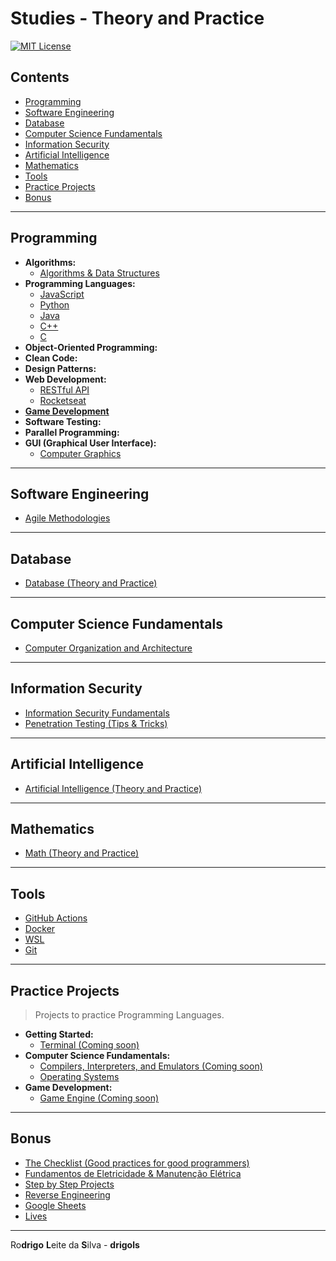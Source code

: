 # Studies - Theory and Practice

[![MIT License](https://img.shields.io/badge/license-MIT-007EC7.svg?style=flat-square)](LICENSE.md)

## Contents

 - [Programming](#section-programming)
 - [Software Engineering](#section-software-engineering)
 - [Database](#section-database)
 - [Computer Science Fundamentals](#section-csf)
 - [Information Security](#section-security)
 - [Artificial Intelligence](#section-ai)
 - [Mathematics](#section-math)
 - [Tools](#section-tools)
 - [Practice Projects](#section-projects)
 - [Bonus](#section-bonus)

---

<div id="section-programming"></div>

## Programming

 - **Algorithms:**
   - [Algorithms & Data Structures](modules/algorithms-and-ds)
 - **Programming Languages:**
   - [JavaScript](modules/javascript-codes)
   - [Python](modules/python-codes)
   - [Java](modules/java-codes)
   - [C++](modules/cpp-codes)
   - [C](modules/c-codes)
 - **Object-Oriented Programming:**
 - **Clean Code:**
 - **Design Patterns:**
 - **Web Development:**
   - [RESTful API](modules/restful-api)
   - [Rocketseat](modules/rocketseat-samples)
 - [**Game Development**](modules/game-dev)
 - **Software Testing:**
 - **Parallel Programming:**
 - **GUI (Graphical User Interface):**
   - [Computer Graphics](modules/computer-graphics)

---

<div id="section-software-engineering"></div>

## Software Engineering

 - [Agile Methodologies](modules/agile-methodologies)

---

<div id="section-database"></div>

## Database

 - [Database (Theory and Practice)](modules/database-theory-and-practice)

---

<div id="section-csf"></div>

## Computer Science Fundamentals

 - [Computer Organization and Architecture](modules/coa)

---

<div id="section-security"></div>

## Information Security

 - [Information Security Fundamentals](modules/security/fundamentals)
 - [Penetration Testing (Tips & Tricks)](modules/security/pentest-tips)

---

<div id="section-ai"></div>

## Artificial Intelligence

 - [Artificial Intelligence (Theory and Practice)](modules/ai-codes)

---

<div id="section-math"></div>

## Mathematics

 - [Math (Theory and Practice)](modules/math-codes)

---

<div id="section-tools"></div>

## Tools

 - [GitHub Actions](modules/github-actions/)
 - [Docker](modules/docker)
 - [WSL](modules/wsl)
 - [Git](modules/git-docs)

---

<div id="section-projects"></div>

## Practice Projects

> Projects to practice Programming Languages.

 - **Getting Started:**
   - [Terminal (Coming soon)](#)
 - **Computer Science Fundamentals:**
   - [Compilers, Interpreters, and Emulators (Coming soon)](#)
   - [Operating Systems](modules/operating-systems)
 - **Game Development:**
   - [Game Engine (Coming soon)](#)

---

<div id="section-bonus"></div>

## Bonus

 - [The Checklist (Good practices for good programmers)](modules/the-checklist)
 - [Fundamentos de Eletricidade & Manutenção Elétrica](modules/electrician)
 - [Step by Step Projects](modules/step-by-step-projects)
 - [Reverse Engineering](modules/reverse-engineering)
 - [Google Sheets](modules/google-sheets)
 - [Lives](modules/lives)

---

Ro**drigo** **L**eite da **S**ilva - **drigols**
